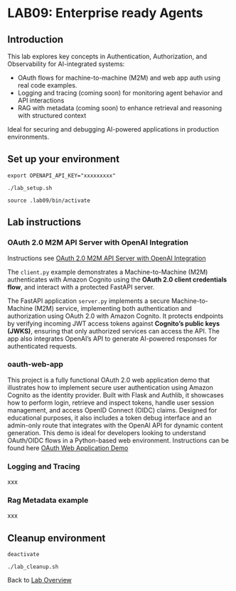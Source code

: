 # LAB09: Enterprise ready Agents
## Introduction
This lab explores key concepts in Authentication, Authorization, and Observability for AI-integrated systems:
- OAuth flows for machine-to-machine (M2M) and web app auth using real code examples.
- Logging and tracing (coming soon) for monitoring agent behavior and API interactions
- RAG with metadata (coming soon) to enhance retrieval and reasoning with structured context

Ideal for securing and debugging AI-powered applications in production environments.
## Set up your environment
```
export OPENAPI_API_KEY="xxxxxxxxx"
```
```
./lab_setup.sh
```
```
source .lab09/bin/activate
```
## Lab instructions
### OAuth 2.0 M2M API Server with OpenAI Integration
Instructions see [OAuth 2.0 M2M API Server with OpenAI Integration](https://github.com/kubiosec-ai/openai-oauth-demo/)<br>

The `client.py` example demonstrates a Machine-to-Machine (M2M) authenticates with Amazon Cognito using the **OAuth 2.0 client credentials flow**, and interact with a protected FastAPI server. 

The FastAPI application `server.py` implements a secure Machine-to-Machine (M2M) service, implementing both authentication and authorization using OAuth 2.0 with Amazon Cognito. It protects endpoints by verifying incoming JWT access tokens against **Cognito’s public keys (JWKS)**, ensuring that only authorized services can access the API. The app also integrates OpenAI’s API to generate AI-powered responses for authenticated requests. 


### oauth-web-app
This project is a fully functional OAuth 2.0 web application demo that illustrates how to implement secure user authentication using Amazon Cognito as the identity provider. Built with Flask and Authlib, it showcases how to perform login, retrieve and inspect tokens, handle user session management, and access OpenID Connect (OIDC) claims. Designed for educational purposes, it also includes a token debug interface and an admin-only route that integrates with the OpenAI API for dynamic content generation. This demo is ideal for developers looking to understand OAuth/OIDC flows in a Python-based web environment.
Instructions can be found here [OAuth Web Application Demo](https://github.com/kubiosec-codecamp/oauth-web-app.git)

### Logging and Tracing
xxx


### Rag Metadata example
xxx

## Cleanup environment
```
deactivate
```
```
./lab_cleanup.sh
```
Back to [Lab Overview](https://github.com/kubiosec-agentic/agentic-labs/blob/master/README.md#-lab-overview)
